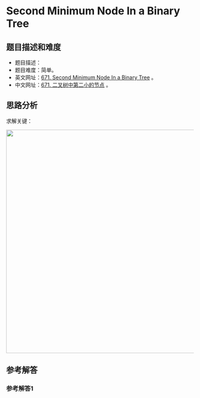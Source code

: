 # Second Minimum Node In a Binary Tree

## 题目描述和难度
+ 题目描述：
+ 题目难度：简单。
+ 英文网址：[671. Second Minimum Node In a Binary Tree](https://leetcode.com/problems/second-minimum-node-in-a-binary-tree/description/)  。
+ 中文网址：[671. 二叉树中第二小的节点](https://leetcode-cn.com/problems/second-minimum-node-in-a-binary-tree/description/)  。
## 思路分析
求解关键：

<img src="https://liweiwei1419.github.io/images/leetcode-solution/" width="600">

## 参考解答
### 参考解答1

```java

```